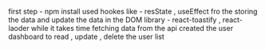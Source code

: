 first step - npm install
used hookes like - resState , useEffect  fro the storing the data and update the data in the DOM
library - react-toastify , react-laoder while it takes time fetching data from the api
created the user dashboard to  read , update , delete the user list
